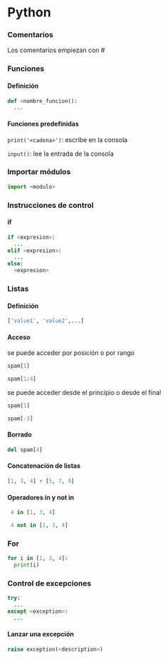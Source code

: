 # Python

### Comentarios

Los comentarios empiezan con #

### Funciones

#### Definición

```python
def <nombre_funcion():
  ...
```

#### Funciones predefinidas


```print('<cadena>')```: escribe <cadena> en la consola

```input()```: lee la entrada de la consola


### Importar módulos

```python
import <modulo>
```

### Instrucciones de control

#### if

```python
if <expresion>:
  ...
elif <expresion>:
  ...
else:
  <expresion>
```

### Listas

#### Definición

```python
['value1', 'value2',...]
```

#### Acceso

se puede acceder por posición o por rango
```python
spam[1]

spam[1:4]
```

se puede acceder desde el principio o desde el final
```python
spam[1]

spam[-3]
```

#### Borrado
```python
del spam[4]
```

#### Concatenación de listas
```python
[1, 3, 4] + [5, 7, 9]
```

#### Operadores in y not in

```python
 4 in [1, 3, 4]
```

```python
 4 not in [1, 3, 4]
```

### For

```python
for i in [1, 3, 4]:
  print(i)    
```

### Control de excepciones

```python
try:
  ...
except <exception>:
  ...
```

#### Lanzar una excepci&oacute;n

```python
raise exception(<description>)
```
